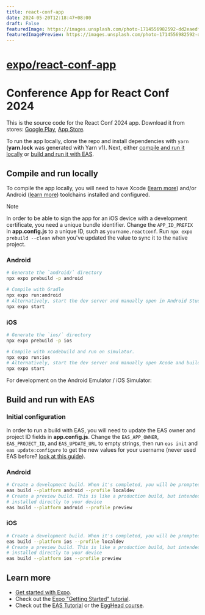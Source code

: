 ```yaml
---
title: react-conf-app
date: 2024-05-20T12:18:47+08:00
draft: False
featuredImage: https://images.unsplash.com/photo-1714556982592-dd2eaedf6bea?ixid=M3w0NjAwMjJ8MHwxfHJhbmRvbXx8fHx8fHx8fDE3MTYxNzg2Mjh8&ixlib=rb-4.0.3
featuredImagePreview: https://images.unsplash.com/photo-1714556982592-dd2eaedf6bea?ixid=M3w0NjAwMjJ8MHwxfHJhbmRvbXx8fHx8fHx8fDE3MTYxNzg2Mjh8&ixlib=rb-4.0.3
---
```


# [expo/react-conf-app](https://github.com/expo/react-conf-app)

# Conference App for React Conf 2024

This is the source code for the React Conf 2024 app. Download it from stores: [Google Play](https://play.google.com/store/apps/details?id=com.reactconf.app), [App Store](https://apps.apple.com/gb/app/react-conf/id6499559897).

To run the app locally, clone the repo and install dependencies with `yarn` (**yarn.lock** was generated with Yarn v1). Next, either [compile and run it locally](#compile-and-run-locally) or [build and run it with EAS](#build-and-run-with-eas).

## Compile and run locally

To compile the app locally, you will need to have Xcode ([learn more](https://docs.expo.dev/guides/local-app-development/#ios)) and/or Android ([learn more](https://docs.expo.dev/guides/local-app-development/#android)) toolchains installed and configured.

> [!NOTE]
> In order to be able to sign the app for an iOS device with a development certificate, you need a unique bundle identifier. Change the `APP_ID_PREFIX` in **app.config.js** to a unique ID, such as `yourname.reactconf`. Run `npx expo prebuild --clean` when you've updated the value to sync it to the native project.

### Android

```sh
# Generate the `android/` directory
npx expo prebuild -p android

# Compile with Gradle
npx expo run:android
# Alternatively, start the dev server and manually open in Android Studio and build
npx expo start
```

### iOS

```sh
# Generate the `ios/` directory
npx expo prebuild -p ios

# Compile with xcodebuild and run on simulator.
npx expo run:ios
# Alternatively, start the dev server and manually open Xcode and build
npx expo start
```

For development on the Android Emulator / iOS Simulator:

## Build and run with EAS

### Initial configuration

In order to run a build with EAS, you will need to update the EAS owner and project ID fields in **app.config.js**. Change the `EAS_APP_OWNER`, `EAS_PROJECT_ID`, and `EAS_UPDATE_URL` to empty strings, then run `eas init` and `eas update:configure` to get the new values for your username (never used EAS before? [look at this guide](https://docs.expo.dev/build/setup/)).

### Android

```sh
# Create a development build. When it's completed, you will be prompted to install it
eas build --platform android --profile localdev
# Create a preview build. This is like a production build, but intended to be
# installed directly to your device
eas build --platform android --profile preview
```

### iOS

```sh
# Create a development build. When it's completed, you will be prompted to install it
eas build --platform ios --profile localdev
# Create a preview build. This is like a production build, but intended to be
# installed directly to your device
eas build --platform ios --profile preview
```

## Learn more

- [Get started with Expo](https://docs.expo.dev/get-started/introduction/).
- Check out the [Expo "Getting Started" tutorial](https://docs.expo.dev/tutorial/introduction/).
- Check out the [EAS Tutorial](https://docs.expo.dev/tutorial/eas/introduction/) or the [EggHead course](https://egghead.io/courses/build-and-deploy-react-native-apps-with-expo-eas-85ab521e).